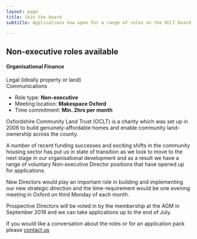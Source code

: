 ```yaml
---
layout: page
title: Join the board
subtitle: Applications now open for a range of roles on the OCLT board

---
```

<div class="pullout-box">

## Non-executive roles available

#### Organisational Finance  
Legal (ideally property or land)  
Communications

<ul>  
<li>  
Role type: <b>Non-executive</b>  
</li>  
<li>  
Meeting location: <b>Makespace Oxford</b>  
</li>  
<li>  
Time commitment: <b>Min. 2hrs per month</b>  
</li>  
</ul>  
</div>

Oxfordshire Community Land Trust (OCLT) is a charity which was set up in 2006 to build genuinely-affordable homes and enable community land-ownership across the county.

A number of recent funding successes and exciting shifts in the community housing sector has put us in state of transition as we look to move to the next stage in our organisational development and as a result we have a range of voluntary Non-executive Director positions that have opened up for applications.

New Directors would play an important role in building and implementing our new strategic direction and the time-requirement would be one evening meeting in Oxford on third Monday of each month.

Prospective Directors will be voted in by the membership at the AGM in September 2019 and we can take applications up to the end of July.

If you would like a conversation about the roles or for an application pack please [contact us](https://www.oclt.org.uk/contact/)